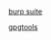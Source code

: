 [burp suite](https://portswigger.net/burp/releases/professional-community-2022-2-4?requestededition=community)

[gpgtools](https://gpgtools.org/)
